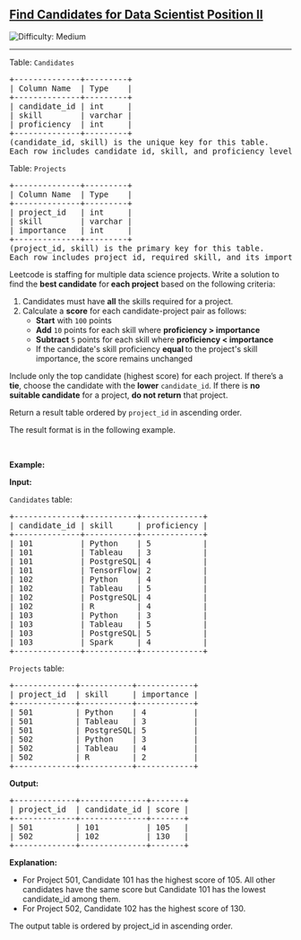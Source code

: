 <h2><a href="https://leetcode.com/problems/find-candidates-for-data-scientist-position-ii">Find Candidates for Data Scientist Position II</a></h2> <img src='https://img.shields.io/badge/Difficulty-Medium-orange' alt='Difficulty: Medium' /><hr><p>Table: <font face="monospace"><code>Candidates</code></font></p>

<pre>
+--------------+---------+ 
| Column Name  | Type    | 
+--------------+---------+ 
| candidate_id | int     | 
| skill        | varchar |
| proficiency  | int     |
+--------------+---------+
(candidate_id, skill) is the unique key for this table.
Each row includes candidate_id, skill, and proficiency level (1-5).
</pre>

<p>Table: <font face="monospace"><code>Projects</code></font></p>

<pre>
+--------------+---------+ 
| Column Name  | Type    | 
+--------------+---------+ 
| project_id   | int     | 
| skill        | varchar |
| importance   | int     |
+--------------+---------+
(project_id, skill) is the primary key for this table.
Each row includes project_id, required skill, and its importance (1-5) for the project.
</pre>

<p>Leetcode is staffing for multiple data science projects. Write a solution to find the <strong>best candidate</strong> for<strong> each project</strong> based on the following criteria:</p>

<ol>
	<li>Candidates must have <strong>all</strong> the skills required for a project.</li>
	<li>Calculate a <strong>score</strong> for each candidate-project pair as follows:
	<ul>
		<li><strong>Start</strong> with <code>100</code> points</li>
		<li><strong>Add</strong> <code>10</code> points for each skill where <strong>proficiency &gt; importance</strong></li>
		<li><strong>Subtract</strong> <code>5</code> points for each skill where <strong>proficiency &lt; importance</strong></li>
		<li>If the candidate&#39;s skill proficiency <strong>equal </strong>to the project&#39;s skill importance, the score remains unchanged</li>
	</ul>
	</li>
</ol>

<p>Include only the top candidate (highest score) for each project. If there&rsquo;s a <strong>tie</strong>, choose the candidate with the <strong>lower</strong> <code>candidate_id</code>. If there is <strong>no suitable candidate</strong> for a project, <strong>do not return</strong>&nbsp;that project.</p>

<p>Return a result table ordered by <code>project_id</code> in ascending order.</p>

<p>The result format is in the following example.</p>

<p>&nbsp;</p>
<p><strong class="example">Example:</strong></p>

<div class="example-block">
<p><strong>Input:</strong></p>

<p><code>Candidates</code> table:</p>

<pre class="example-io">
+--------------+-----------+-------------+
| candidate_id | skill     | proficiency |
+--------------+-----------+-------------+
| 101          | Python    | 5           |
| 101          | Tableau   | 3           |
| 101          | PostgreSQL| 4           |
| 101          | TensorFlow| 2           |
| 102          | Python    | 4           |
| 102          | Tableau   | 5           |
| 102          | PostgreSQL| 4           |
| 102          | R         | 4           |
| 103          | Python    | 3           |
| 103          | Tableau   | 5           |
| 103          | PostgreSQL| 5           |
| 103          | Spark     | 4           |
+--------------+-----------+-------------+
</pre>

<p><code>Projects</code> table:</p>

<pre class="example-io">
+-------------+-----------+------------+
| project_id  | skill     | importance |
+-------------+-----------+------------+
| 501         | Python    | 4          |
| 501         | Tableau   | 3          |
| 501         | PostgreSQL| 5          |
| 502         | Python    | 3          |
| 502         | Tableau   | 4          |
| 502         | R         | 2          |
+-------------+-----------+------------+
</pre>

<p><strong>Output:</strong></p>

<pre class="example-io">
+-------------+--------------+-------+
| project_id  | candidate_id | score |
+-------------+--------------+-------+
| 501         | 101          | 105   |
| 502         | 102          | 130   |
+-------------+--------------+-------+
</pre>

<p><strong>Explanation:</strong></p>

<ul>
	<li>For Project 501, Candidate 101 has the highest score of 105. All other candidates have the same score but Candidate 101 has the lowest candidate_id among them.</li>
	<li>For Project 502, Candidate 102 has the highest score of 130.</li>
</ul>

<p>The output table is ordered by project_id in ascending order.</p>
</div>
